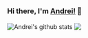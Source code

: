 ### Hi there, I'm [Andrei!](https://andreimelo.com) 👋

  <img align="center" src="https://github-readme-stats.vercel.app/api?username=andreimelo&show_icons=true&theme=tokyonight" alt="Andrei's github stats"/>

  <img align="center" src="https://github-readme-stats.anuraghazra1.vercel.app/api/top-langs/?username=andreimelo&layout=compact&theme=tokyonight" />
 


<!--
**andreimelo/andreimelo** is a ✨ _special_ ✨ repository because its `README.md` (this file) appears on your GitHub profile.

Here are some ideas to get you started:

- 🔭 I’m currently working on ...
- 🌱 I’m currently learning ...
- 👯 I’m looking to collaborate on ...
- 🤔 I’m looking for help with ...
- 💬 Ask me about ...
- 📫 How to reach me: ...
- 😄 Pronouns: ...
- ⚡ Fun fact: ...
-->
